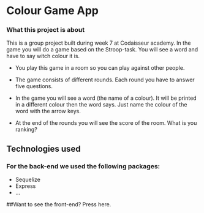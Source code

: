 # Colour Game App

### What this project is about

This is a group project built during week 7 at Codaisseur academy.
In the game you will do a game based on the Stroop-task. You will see a word and have to say witch colour it is.

*	You play this game in a room so you can play against other people.

*	The game consists of different rounds. Each round you have to answer five questions. 

*	In the game you will see a word (the name of a colour). It will be printed in a different colour then the word says. Just name the colour of the word with the arrow keys.

*	At the end of the rounds you will see the score of the room. What is you ranking?

## Technologies used

### For the back-end we used the following packages:

*	Sequelize
*	Express
*	…

##Want to see the front-end? Press here.